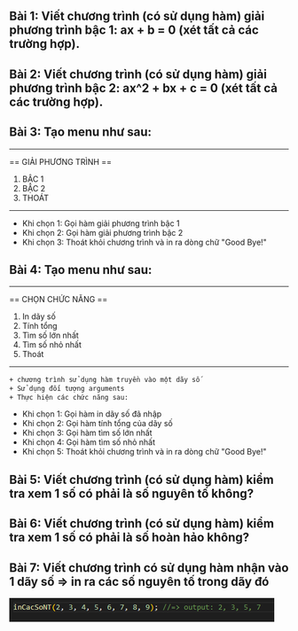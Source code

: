 ## Bài 1: Viết chương trình (có sử dụng hàm) giải phương trình bậc 1: ax + b = 0 (xét tất cả các trường hợp).

## Bài 2: Viết chương trình (có sử dụng hàm) giải phương trình bậc 2: ax^2 + bx + c = 0 (xét tất cả các trường hợp).

## Bài 3: Tạo menu như sau:
---------------------------------------
== GIẢI PHƯƠNG TRÌNH ==
1. BẬC 1
2. BẬC 2
3. THOÁT
---------------------------------------

- Khi chọn 1: Gọi hàm giải phương trình bậc 1
- Khi chọn 2: Gọi hàm giải phương trình bậc 2
- Khi chọn 3: Thoát khỏi chương trình và in ra dòng chữ "Good Bye!"

## Bài 4: Tạo menu như sau:
---------------------------------------
== CHỌN CHỨC NĂNG ==
1. In dãy số
2. Tính tổng
3. Tìm số lớn nhất
4. Tìm số nhỏ nhất
5. Thoát
---------------------------------------
    + chương trình sử dụng hàm truyền vào một dãy số
    + Sử dụng đối tượng arguments
    + Thực hiện các chức năng sau:

- Khi chọn 1: Gọi hàm in dãy số đã nhập
- Khi chọn 2: Gọi hàm tính tổng của dãy số
- Khi chọn 3: Gọi hàm tìm số lớn nhất
- Khi chọn 4: Gọi hàm tìm số nhỏ nhất
- Khi chọn 5: Thoát khỏi chương trình và in ra dòng chữ "Good Bye!"


## Bài 5: Viết chương trình (có sử dụng hàm) kiểm tra xem 1 số có phải là số nguyên tố không?
## Bài 6: Viết chương trình (có sử dụng hàm) kiểm tra xem 1 số có phải là số hoàn hảo không?

## Bài 7: Viết chương trình có sử dụng hàm nhận vào 1 dãy số => in ra các số nguyên tố trong dãy đó
![](bai7.png)
